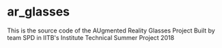 # ar_glasses

This is the source code of the AUgmented Reality Glasses Project
Built by team SPD in IITB's Institute Technical Summer Project 2018


